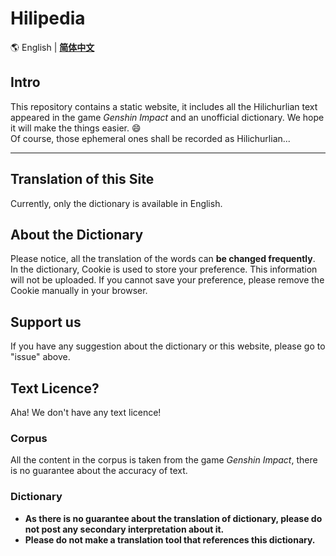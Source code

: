 # Hilipedia

🌎 English | **[简体中文](README.md)**

## Intro

This repository contains a static website, it includes all the Hilichurlian text
appeared in the game *Genshin Impact* and an unofficial dictionary.
We hope it will make the things easier. 😄  
Of course, those ephemeral ones shall be recorded as Hilichurlian...

----------

## Translation of this Site

Currently, only the dictionary is available in English. 

## About the Dictionary

Please notice, all the translation of the words can **be changed frequently**.  
In the dictionary, Cookie is used to store your preference. 
This information will not be uploaded. If you cannot save your preference, please remove the Cookie manually in your browser. 

## Support us

If you have any suggestion about the dictionary or this website, 
please go to "issue" above. 

## Text Licence?

Aha! We don't have any text licence!  

### Corpus

All the content in the corpus is taken from the game *Genshin Impact*,
there is no guarantee about the accuracy of text. 

### Dictionary

* **As there is no guarantee about the translation of dictionary, please do not post any secondary interpretation about it.**
* **Please do not make a translation tool that references this dictionary.**
